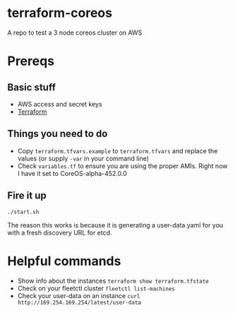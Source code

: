 terraform-coreos
=========
A repo to test a 3 node coreos cluster on AWS

# Prereqs
## Basic stuff
- AWS access and secret keys
- [Terraform](http://terraform.io)

## Things you need to do
- Copy ```terraform.tfvars.example``` to ```terraform.tfvars``` and replace the values (or supply ```-var``` in your command line) 
- Check ```variables.tf``` to ensure you are using the proper AMIs. Right now I have it set to CoreOS-alpha-452.0.0 


## Fire it up
```
./start.sh
```
The reason this works is because it is generating a user-data.yaml for you with a fresh discovery URL for etcd.

# Helpful commands
- Show info about the instances
```terraform show terraform.tfstate```
- Check on your fleetctl cluster
```fleetctl list-machines```
- Check your user-data on an instance
```curl http://169.254.169.254/latest/user-data```
